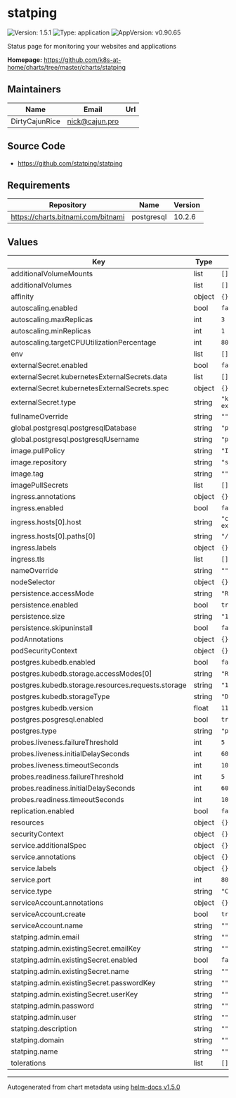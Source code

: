 # statping

![Version: 1.5.1](https://img.shields.io/badge/Version-1.5.1-informational?style=flat-square) ![Type: application](https://img.shields.io/badge/Type-application-informational?style=flat-square) ![AppVersion: v0.90.65](https://img.shields.io/badge/AppVersion-v0.90.65-informational?style=flat-square)

Status page for monitoring your websites and applications

**Homepage:** <https://github.com/k8s-at-home/charts/tree/master/charts/statping>

## Maintainers

| Name | Email | Url |
| ---- | ------ | --- |
| DirtyCajunRice | nick@cajun.pro |  |

## Source Code

* <https://github.com/statping/statping>

## Requirements

| Repository | Name | Version |
|------------|------|---------|
| https://charts.bitnami.com/bitnami | postgresql | 10.2.6 |

## Values

| Key | Type | Default | Description |
|-----|------|---------|-------------|
| additionalVolumeMounts | list | `[]` |  |
| additionalVolumes | list | `[]` |  |
| affinity | object | `{}` |  |
| autoscaling.enabled | bool | `false` |  |
| autoscaling.maxReplicas | int | `3` |  |
| autoscaling.minReplicas | int | `1` |  |
| autoscaling.targetCPUUtilizationPercentage | int | `80` |  |
| env | list | `[]` |  |
| externalSecret.enabled | bool | `false` |  |
| externalSecret.kubernetesExternalSecrets.data | list | `[]` |  |
| externalSecret.kubernetesExternalSecrets.spec | object | `{}` |  |
| externalSecret.type | string | `"kubernetes-external-secrets"` |  |
| fullnameOverride | string | `""` |  |
| global.postgresql.postgresqlDatabase | string | `"postgres"` |  |
| global.postgresql.postgresqlUsername | string | `"postgres"` |  |
| image.pullPolicy | string | `"IfNotPresent"` |  |
| image.repository | string | `"statping/statping"` |  |
| image.tag | string | `""` |  |
| imagePullSecrets | list | `[]` |  |
| ingress.annotations | object | `{}` |  |
| ingress.enabled | bool | `false` |  |
| ingress.hosts[0].host | string | `"chart-example.local"` |  |
| ingress.hosts[0].paths[0] | string | `"/"` |  |
| ingress.labels | object | `{}` |  |
| ingress.tls | list | `[]` |  |
| nameOverride | string | `""` |  |
| nodeSelector | object | `{}` |  |
| persistence.accessMode | string | `"ReadWriteOnce"` |  |
| persistence.enabled | bool | `true` |  |
| persistence.size | string | `"1Gi"` |  |
| persistence.skipuninstall | bool | `false` |  |
| podAnnotations | object | `{}` |  |
| podSecurityContext | object | `{}` |  |
| postgres.kubedb.enabled | bool | `false` |  |
| postgres.kubedb.storage.accessModes[0] | string | `"ReadWriteOnce"` |  |
| postgres.kubedb.storage.resources.requests.storage | string | `"1Gi"` |  |
| postgres.kubedb.storageType | string | `"Durable"` |  |
| postgres.kubedb.version | float | `11.1` |  |
| postgres.posgresql.enabled | bool | `true` |  |
| postgres.type | string | `"postgresql"` |  |
| probes.liveness.failureThreshold | int | `5` |  |
| probes.liveness.initialDelaySeconds | int | `60` |  |
| probes.liveness.timeoutSeconds | int | `10` |  |
| probes.readiness.failureThreshold | int | `5` |  |
| probes.readiness.initialDelaySeconds | int | `60` |  |
| probes.readiness.timeoutSeconds | int | `10` |  |
| replication.enabled | bool | `false` |  |
| resources | object | `{}` |  |
| securityContext | object | `{}` |  |
| service.additionalSpec | object | `{}` |  |
| service.annotations | object | `{}` |  |
| service.labels | object | `{}` |  |
| service.port | int | `8080` |  |
| service.type | string | `"ClusterIP"` |  |
| serviceAccount.annotations | object | `{}` |  |
| serviceAccount.create | bool | `true` |  |
| serviceAccount.name | string | `""` |  |
| statping.admin.email | string | `""` |  |
| statping.admin.existingSecret.emailKey | string | `""` |  |
| statping.admin.existingSecret.enabled | bool | `false` |  |
| statping.admin.existingSecret.name | string | `""` |  |
| statping.admin.existingSecret.passwordKey | string | `""` |  |
| statping.admin.existingSecret.userKey | string | `""` |  |
| statping.admin.password | string | `""` |  |
| statping.admin.user | string | `""` |  |
| statping.description | string | `""` |  |
| statping.domain | string | `""` |  |
| statping.name | string | `""` |  |
| tolerations | list | `[]` |  |

----------------------------------------------
Autogenerated from chart metadata using [helm-docs v1.5.0](https://github.com/norwoodj/helm-docs/releases/v1.5.0)
